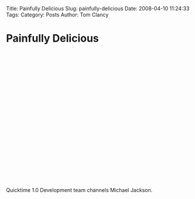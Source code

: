Title: Painfully Delicious
Slug: painfully-delicious
Date: 2008-04-10 11:24:33
Tags: 
Category: Posts
Author: Tom Clancy

# Painfully Delicious

<object width="425" height="355"><param name="movie" value="http://www.youtube.com/v/e2BzJZcCjwk&hl=en"></param><param name="wmode" value="transparent"></param><embed src="http://www.youtube.com/v/e2BzJZcCjwk&hl=en" type="application/x-shockwave-flash" wmode="transparent" width="425" height="355"></embed></object>

Quicktime 1.0 Development team channels Michael Jackson.
